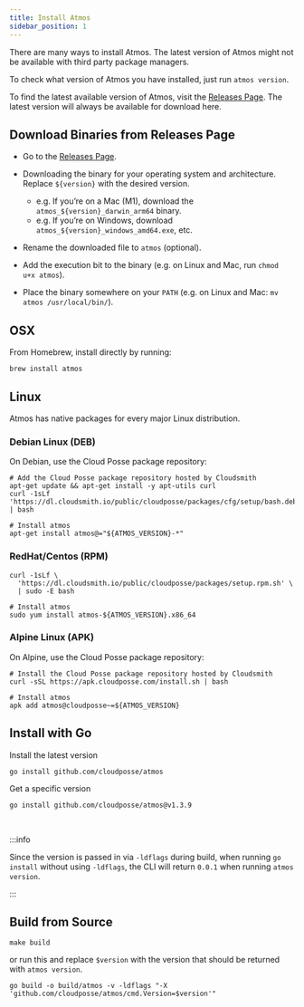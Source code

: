 ```yaml
---
title: Install Atmos
sidebar_position: 1
---
```


There are many ways to install Atmos. The latest version of Atmos might not be available with third party package managers.

To check what version of Atmos you have installed, just run `atmos version`.

To find the latest available version of Atmos, visit the [Releases Page](https://github.com/cloudposse/atmos/releases). The latest version will
always be available for download here.

## Download Binaries from Releases Page

- Go to the [Releases Page](https://github.com/cloudposse/atmos/releases).
- Downloading the binary for your operating system and architecture. Replace `${version}` with the desired version.

  - e.g. If you’re on a Mac (M1), download the `atmos_${version}_darwin_arm64` binary.
  - e.g. If you’re on Windows, download `atmos_${version}_windows_amd64.exe`, etc.

- Rename the downloaded file to `atmos` (optional).
- Add the execution bit to the binary (e.g. on Linux and Mac, run `chmod u+x atmos`).
- Place the binary somewhere on your `PATH` (e.g. on Linux and Mac: `mv atmos /usr/local/bin/`).

## OSX

From Homebrew, install directly by running:

```console
brew install atmos
```

## Linux

Atmos has native packages for every major Linux distribution.

### Debian Linux (DEB)

On Debian, use the Cloud Posse package repository:

```shell
# Add the Cloud Posse package repository hosted by Cloudsmith
apt-get update && apt-get install -y apt-utils curl
curl -1sLf 'https://dl.cloudsmith.io/public/cloudposse/packages/cfg/setup/bash.deb.sh' | bash

# Install atmos
apt-get install atmos@="${ATMOS_VERSION}-*"
```

### RedHat/Centos (RPM)

```shell
curl -1sLf \
  'https://dl.cloudsmith.io/public/cloudposse/packages/setup.rpm.sh' \
  | sudo -E bash

# Install atmos
sudo yum install atmos-${ATMOS_VERSION}.x86_64
```

### Alpine Linux (APK)

On Alpine, use the Cloud Posse package repository:

```shell
# Install the Cloud Posse package repository hosted by Cloudsmith
curl -sSL https://apk.cloudposse.com/install.sh | bash

# Install atmos
apk add atmos@cloudposse~=${ATMOS_VERSION}
```

## Install with Go

Install the latest version

```shell
go install github.com/cloudposse/atmos
```

Get a specific version

```console
go install github.com/cloudposse/atmos@v1.3.9
```

<br/>

:::info

Since the version is passed in via `-ldflags` during build, when running `go install` without using `-ldflags`, the CLI will return `0.0.1`
when running `atmos version`.

:::

## Build from Source

```shell
make build
```

or run this and replace `$version` with the version that should be returned with `atmos version`.

```shell
go build -o build/atmos -v -ldflags "-X 'github.com/cloudposse/atmos/cmd.Version=$version'"
```

